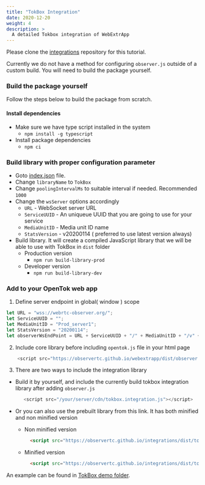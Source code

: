 ```yaml
---
title: "TokBox Integration"
date: 2020-12-20
weight: 4
description: >
  A detailed Tokbox integration of WebExtrApp
---
```


Please clone the [integrations](https://github.com/ObserveRTC/integrations) repository for this tutorial. 

Currently we do not have a method for configuring `observer.js` outside of a custom build.
You will need to build the package yourself.

### Build the package yourself

Follow the steps below to build the package from scratch.

#### Install dependencies

- Make sure we have type script installed in the system
  - `npm install -g typescript`
- Install package dependencies
  - `npm ci`

### Build library with proper configuration parameter

- Goto [index.json](library.config/index.json) file.
- Change `libraryName` to `TokBox`
- Change `poolingIntervalMs` to suitable interval if needed. Recommended `1000`
- Change the `wsServer` options accordingly
  - `URL` - WebSocket server URL
  - `ServiceUUID` - An uniqueue UUID that you are going to use for your service
  - `MediaUnitID` - Media unit ID name
  - `StatsVersion` - v20200114 ( preferred to use latest version always)
- Build library. It will create a compiled JavaScript library that we will be able to use with TokBox in `dist` folder
  - Production version
    -  `npm run build-library-prod`
  - Developer version
    -  `npm run build-library-dev`


### Add to your OpenTok web app

1. Define server endpoint in global( window ) scope
```javascript
let URL = "wss://webrtc-observer.org/";
let ServiceUUID = "";
let MediaUnitID = "Prod_server1";
let StatsVersion = "20200114";
let observerWsEndPoint = URL + ServiceUUID + "/" + MediaUnitID + "/v" + StatsVersion + "/json";
`````

2. Include core library before including `opentok.js` file in your html page

```javascript 
    <script src="https://observertc.github.io/webextrapp/dist/observer.js"></script> 
```

3. There are two ways to include the integration library

  - Build it by yourself, and include the currently build tokbox integration library after adding `observer.js`

    ```javascript
       <script src="/your/server/cdn/tokbox.integration.js"></script>
    ```

  - Or you can also use the prebuilt library from this link. It has both minified and non minified version

    - Non minified version
      ```html
        <script src="https://observertc.github.io/integrations/dist/tokbox.integration.js"></script>
      ```
    - Minified version
      ```html
        <script src="https://observertc.github.io/integrations/dist/tokbox.integration.min.js"></script>
      ```

An example can be found in [TokBox demo folder](https://github.com/ObserveRTC/integrations/blob/main/__test__/tokbox/index.html#L3).

